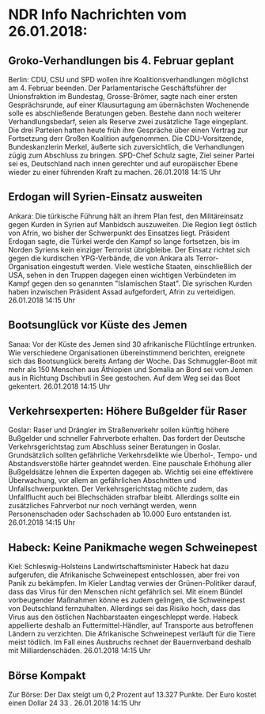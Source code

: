 # NDR Info Nachrichten vom 26.01.2018:


## Groko-Verhandlungen bis 4. Februar geplant
Berlin: CDU, CSU und SPD wollen ihre Koalitionsverhandlungen möglichst am 4. Februar beenden. Der Parlamentarische Geschäftsführer der Unionsfraktion im Bundestag, Grosse-Brömer, sagte nach einer ersten Gesprächsrunde, auf einer Klausurtagung am übernächsten Wochenende solle es abschließende Beratungen geben. Bestehe dann noch weiterer Verhandlungsbedarf, seien als Reserve zwei zusätzliche Tage eingeplant. Die drei Parteien hatten heute früh ihre Gespräche über einen Vertrag zur Fortsetzung derr Großen Koalition aufgenommen. Die CDU-Vorsitzende, Bundeskanzlerin Merkel, äußerte sich zuversichtlich, die Verhandlungen zügig zum Abschluss zu bringen. SPD-Chef Schulz sagte, Ziel seiner Partei sei es, Deutschland nach innen gerechter und auf europäischer Ebene wieder zu einer führenden Kraft zu machen. 26.01.2018 14:15 Uhr 

## Erdogan will Syrien-Einsatz ausweiten
Ankara: Die türkische Führung hält an ihrem Plan fest, den Militäreinsatz gegen Kurden in Syrien auf Manbidsch auszuweiten. Die Region liegt östlich von Afrin, wo bisher der Schwerpunkt des Einsatzes liegt. Präsident Erdogan sagte, die Türkei werde den Kampf so lange fortsetzen, bis im Norden Syriens kein einziger Terrorist übrigbleibe. Der Einsatz richtet sich gegen die kurdischen YPG-Verbände, die von Ankara als Terror-Organisation eingestuft werden. Viele westliche Staaten, einschließlich der USA, sehen in den Truppen dagegen einen wichtigen Verbündeten im Kampf gegen den so genannten "Islamischen Staat". Die syrischen Kurden haben inzwischen Präsident Assad aufgefordert, Afrin zu verteidigen. 26.01.2018 14:15 Uhr 

## Bootsunglück vor Küste des Jemen
Sanaa: Vor der Küste des Jemen sind 30 afrikanische Flüchtlinge ertrunken. Wie verschiedene Organisationen übereinstimmend berichten, ereignete sich das Bootsunglück bereits Anfang der Woche. Das Schmuggler-Boot mit mehr als 150 Menschen aus Äthiopien und Somalia an Bord sei vom Jemen aus in Richtung Dschibuti in See gestochen. Auf dem Weg sei das Boot gekentert. 26.01.2018 14:15 Uhr 

## Verkehrsexperten: Höhere Bußgelder für Raser
Goslar: Raser und Drängler im Straßenverkehr sollen künftig höhere Bußgelder und schneller Fahrverbote erhalten. Das fordert der Deutsche Verkehrsgerichtstag zum Abschluss seiner Beratungen in Goslar. Grundsätzlich sollten gefährliche Verkehrsdelikte wie Überhol-, Tempo- und Abstandsverstöße härter geahndet werden. Eine pauschale Erhöhung aller Bußgeldsätze lehnen die Experten dagegen ab. Wichtig sei eine effektivere Überwachung, vor allem an gefährlichen Abschnitten und Unfallschwerpunkten. Der Verkehrsgerichtstag möchte zudem, das Unfallflucht auch bei Blechschäden strafbar bleibt. Allerdings sollte ein zusätzliches Fahrverbot nur noch verhängt werden, wenn Personenschaden oder Sachschaden ab 10.000 Euro entstanden ist. 26.01.2018 14:15 Uhr 

## Habeck: Keine Panikmache wegen Schweinepest
Kiel:	Schleswig-Holsteins Landwirtschaftsminister Habeck hat dazu aufgerufen, die Afrikanische Schweinepest entschlossen, aber frei von Panik zu bekämpfen. Im Kieler Landtag verwies der Grünen-Politiker darauf, dass das Virus für den Menschen nicht gefährlich sei. Mit einem Bündel vorbeugender Maßnahmen könne es zudem gelingen, die Schweinepest von Deutschland fernzuhalten. Allerdings sei das Risiko hoch, dass das Virus aus den östlichen Nachbarstaaten eingeschleppt werde. Habeck appellierte deshalb an Futtermittel-Händler, auf Transporte aus betroffenen Ländern zu verzichten. Die Afrikanische Schweinepest verläuft für die Tiere meist tödlich. Im Fall eines Ausbruchs rechnet der Bauernverband deshalb mit Milliardenschäden. 26.01.2018 14:15 Uhr 

## Börse Kompakt
Zur Börse: Der Dax steigt um  0,2  Prozent auf  13.327  Punkte. Der Euro kostet einen Dollar  24 33 . 26.01.2018 14:15 Uhr 
